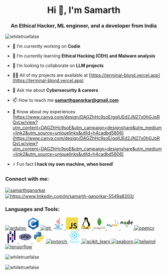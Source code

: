 <h1 align="center">Hi 👋, I'm Samarth</h1>
<h3 align="center">An Ethical Hacker, ML engineer, and a developer from India</h3>

<p align="left"> <img src="https://komarev.com/ghpvc/?username=whiletruefalse&label=Profile%20views&color=0e75b6&style=flat" alt="whiletruefalse" /> </p>

- 🔭 I’m currently working on **Codie**

- 🌱 I’m currently learning **Ethical Hacking (CEH) and Malware analysis**

- 👯 I’m looking to collaborate on **LLM projects**

- 👨‍💻 All of my projects are available at [https://terminal-blond.vercel.app](https://terminal-blond.vercel.app)

- 💬 Ask me about **Cybersecurity & careers**

- 📫 How to reach me **samarthganorkar@gmail.com**

- 📄 Know about my experiences [https://www.canva.com/design/DAGZhHc9soE/gqIUEd2JN27x0hGJpRQvLw/view?utm_content=DAGZhHc9soE&utm_campaign=designshare&utm_medium=link2&utm_source=uniquelinks&utlId=h4cadbd5806](https://www.canva.com/design/DAGZhHc9soE/gqIUEd2JN27x0hGJpRQvLw/view?utm_content=DAGZhHc9soE&utm_campaign=designshare&utm_medium=link2&utm_source=uniquelinks&utlId=h4cadbd5806)

- ⚡ Fun fact **I hack my own machine, when bored!**

<h3 align="left">Connect with me:</h3>
<p align="left">
<a href="https://twitter.com/samarthganorkar" target="blank"><img align="center" src="https://raw.githubusercontent.com/rahuldkjain/github-profile-readme-generator/master/src/images/icons/Social/twitter.svg" alt="samarthganorkar" height="30" width="40" /></a>
<a href="https://linkedin.com/in/https://www.linkedin.com/in/samarth-ganorkar-5549a8203/" target="blank"><img align="center" src="https://raw.githubusercontent.com/rahuldkjain/github-profile-readme-generator/master/src/images/icons/Social/linked-in-alt.svg" alt="https://www.linkedin.com/in/samarth-ganorkar-5549a8203/" height="30" width="40" /></a>
</p>

<h3 align="left">Languages and Tools:</h3>
<p align="left"> <a href="https://www.arduino.cc/" target="_blank" rel="noreferrer"> <img src="https://cdn.worldvectorlogo.com/logos/arduino-1.svg" alt="arduino" width="40" height="40"/> </a> <a href="https://www.cprogramming.com/" target="_blank" rel="noreferrer"> <img src="https://raw.githubusercontent.com/devicons/devicon/master/icons/c/c-original.svg" alt="c" width="40" height="40"/> </a> <a href="https://git-scm.com/" target="_blank" rel="noreferrer"> <img src="https://www.vectorlogo.zone/logos/git-scm/git-scm-icon.svg" alt="git" width="40" height="40"/> </a> <a href="https://www.java.com" target="_blank" rel="noreferrer"> <img src="https://raw.githubusercontent.com/devicons/devicon/master/icons/java/java-original.svg" alt="java" width="40" height="40"/> </a> <a href="https://developer.mozilla.org/en-US/docs/Web/JavaScript" target="_blank" rel="noreferrer"> <img src="https://raw.githubusercontent.com/devicons/devicon/master/icons/javascript/javascript-original.svg" alt="javascript" width="40" height="40"/> </a> <a href="https://www.linux.org/" target="_blank" rel="noreferrer"> <img src="https://raw.githubusercontent.com/devicons/devicon/master/icons/linux/linux-original.svg" alt="linux" width="40" height="40"/> </a> <a href="https://www.mongodb.com/" target="_blank" rel="noreferrer"> <img src="https://raw.githubusercontent.com/devicons/devicon/master/icons/mongodb/mongodb-original-wordmark.svg" alt="mongodb" width="40" height="40"/> </a> <a href="https://www.mysql.com/" target="_blank" rel="noreferrer"> <img src="https://raw.githubusercontent.com/devicons/devicon/master/icons/mysql/mysql-original-wordmark.svg" alt="mysql" width="40" height="40"/> </a> <a href="https://nodejs.org" target="_blank" rel="noreferrer"> <img src="https://raw.githubusercontent.com/devicons/devicon/master/icons/nodejs/nodejs-original-wordmark.svg" alt="nodejs" width="40" height="40"/> </a> <a href="https://opencv.org/" target="_blank" rel="noreferrer"> <img src="https://www.vectorlogo.zone/logos/opencv/opencv-icon.svg" alt="opencv" width="40" height="40"/> </a> <a href="https://pandas.pydata.org/" target="_blank" rel="noreferrer"> <img src="https://raw.githubusercontent.com/devicons/devicon/2ae2a900d2f041da66e950e4d48052658d850630/icons/pandas/pandas-original.svg" alt="pandas" width="40" height="40"/> </a> <a href="https://www.php.net" target="_blank" rel="noreferrer"> <img src="https://raw.githubusercontent.com/devicons/devicon/master/icons/php/php-original.svg" alt="php" width="40" height="40"/> </a> <a href="https://www.python.org" target="_blank" rel="noreferrer"> <img src="https://raw.githubusercontent.com/devicons/devicon/master/icons/python/python-original.svg" alt="python" width="40" height="40"/> </a> <a href="https://pytorch.org/" target="_blank" rel="noreferrer"> <img src="https://www.vectorlogo.zone/logos/pytorch/pytorch-icon.svg" alt="pytorch" width="40" height="40"/> </a> <a href="https://reactjs.org/" target="_blank" rel="noreferrer"> <img src="https://raw.githubusercontent.com/devicons/devicon/master/icons/react/react-original-wordmark.svg" alt="react" width="40" height="40"/> </a> <a href="https://scikit-learn.org/" target="_blank" rel="noreferrer"> <img src="https://upload.wikimedia.org/wikipedia/commons/0/05/Scikit_learn_logo_small.svg" alt="scikit_learn" width="40" height="40"/> </a> <a href="https://seaborn.pydata.org/" target="_blank" rel="noreferrer"> <img src="https://seaborn.pydata.org/_images/logo-mark-lightbg.svg" alt="seaborn" width="40" height="40"/> </a> <a href="https://tailwindcss.com/" target="_blank" rel="noreferrer"> <img src="https://www.vectorlogo.zone/logos/tailwindcss/tailwindcss-icon.svg" alt="tailwind" width="40" height="40"/> </a> <a href="https://www.tensorflow.org" target="_blank" rel="noreferrer"> <img src="https://www.vectorlogo.zone/logos/tensorflow/tensorflow-icon.svg" alt="tensorflow" width="40" height="40"/> </a> </p>

<p><img align="center" src="https://github-readme-stats.vercel.app/api/top-langs?username=whiletruefalse&show_icons=true&locale=en&layout=compact" alt="whiletruefalse" /></p>

<p><img align="center" src="https://github-readme-streak-stats.herokuapp.com/?user=whiletruefalse&" alt="whiletruefalse" /></p>

